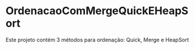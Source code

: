 # OrdenacaoComMergeQuickEHeapSort
Este projeto contém 3 métodos para ordenação: Quick, Merge e HeapSort
